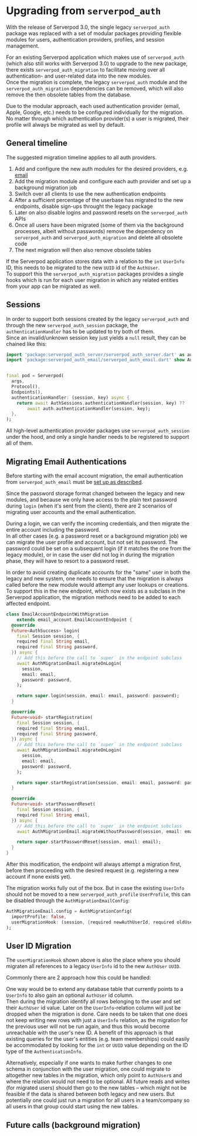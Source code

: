 # Upgrading from `serverpod_auth`

With the release of Serverpod 3.0, the single legacy `serverpod_auth` package was replaced with a set of modular packages providing flexible modules for users, authentication providers, profiles, and session management.

For an existing Serverpod application which makes use of `serverpod_auth` (which also still works with Serverpod 3.0) to upgrade to the new package, there exists `serverpod_auth_migration` to facilitate moving over all authentication- and user-related data into the new modules.  
Once the migration is complete, the legacy `serverpod_auth` module and the `serverpod_auth_migration` dependencies can be removed, which will also remove the then obsolete tables from the database.

Due to the modular approach, each used authentication provider (email, Apple, Google, etc.) needs to be configured individually for the migration.  
No matter through which authentication provider(s) a user is migrated, their profile will always be migrated as well by default.

## General timeline

The suggested migration timeline applies to all auth providers.

1. Add and configure the new auth modules for the desired providers, e.g. [email](../concepts/authentication/setup_new#email)
2. Add the migration module and configure each auth provider and set up a background migration job <!-- TODO: Build and document Future call for migration -->
3. Switch over all clients to use the new authentication endpoints
4. After a sufficient percentage of the userbase has migrated to the new endpoints, disable sign-ups throught the legacy package <!-- TODO: Build and showcase "off switch" in legacy package -->
5. Later on also disable logins and password resets on the `serverpod_auth` APIs
6. Once all users have been migrated (some of them via the background processes, albeit without passwords) remove the dependency on `serverpod_auth` and `serverpod_auth_migration` and delete all obsolete code
7. The next migration will then also remove obsolete tables

If the Serverpod application stores data with a relation to the `int` `UserInfo` ID, this needs to be migrated to the new `UUID` id of the `AuthUser`.  
To support this the `serverpod_auth_migration` packages provides a single hooks which is run for each user migration in which any related entities from your app can be migrated as well.

## Sessions

In order to support both sessions created by the legacy `serverpod_auth` and through the new `serverpod_auth_session` package, the `authenticationHandler` has to be updated to try both of them.  
Since an invalid/unknown session key just yields a `null` result, they can be chained like this:

```dart
import 'package:serverpod_auth_server/serverpod_auth_server.dart' as auth;
import 'package:serverpod_auth_email/serverpod_auth_email.dart' show AuthSessions;


final pod = Serverpod(
  args,
  Protocol(),
  Endpoints(),
  authenticationHandler: (session, key) async {
    return await AuthSessions.authenticationHandler(session, key) ??
        await auth.authenticationHandler(session, key);
  },
);
```

All high-level authentication provider packages use `serverpod_auth_session` under the hood, and only a single handler needs to be registered to support all of them.

## Migrating Email Authentications

Before starting with the email account migration, the email authentication from `serverpod_auth_email` must be [set up as described](../concepts/authentication/setup_new#email).

Since the password storage format changed between the legacy and new modules, and because we only have access to the plain text password during `login` (when it's sent from the client), there are 2 scenarios of migrating user accounts and the email authentication.

During a login, we can verify the incoming credentials, and then migrate the entire account including the password.  
In all other cases (e.g. a password reset or a background migration job) we can migrate the user profile and account, but not set its password. The password could be set on a subsequent login (if it matches the one from the legacy module), or in case the user did not log in during the migration phase, they will have to resort to a password reset.

In order to avoid creating duplicate accounts for the "same" user in both the legacy and new system, one needs to ensure that the migration is always called before the new module would attempt any user lookups or creations.  
To support this in the new endpoint, which now exists as a subclass in the Serverpod application, the migration methods need to be added to each affected endpoint.


<!-- TODO: Update to show new endpoint instead -->
```dart
class EmailAccountEndpointWithMigration
    extends email_account.EmailAccountEndpoint {
  @override
  Future<AuthSuccess> login(
    final Session session, {
    required final String email,
    required final String password,
  }) async {
    // Add this before the call to `super` in the endpoint subclass
    await AuthMigrationEmail.migrateOnLogin(
      session,
      email: email,
      password: password,
    );

    return super.login(session, email: email, password: password);
  }

  @override
  Future<void> startRegistration(
    final Session session, {
    required final String email,
    required final String password,
  }) async {
    // Add this before the call to `super` in the endpoint subclass
    await AuthMigrationEmail.migrateOnLogin(
      session,
      email: email,
      password: password,
    );

    return super.startRegistration(session, email: email, password: password);
  }

  @override
  Future<void> startPasswordReset(
    final Session session, {
    required final String email,
  }) async {
    // Add this before the call to `super` in the endpoint subclass
    await AuthMigrationEmail.migrateWithoutPassword(session, email: email);

    return super.startPasswordReset(session, email: email);
  }
}
```

After this modification, the endpoint will always attempt a migration first, before then proceeding with the desired request (e.g. registering a new account if none exists yet).

The migration works fully out of the box. But in case the existing `UserInfo` should not be moved to a new `serverpod_auth_profile` `UserProfile`, this can be disabled through the `AuthMigrationEmailConfig`:

```dart
AuthMigrationEmail.config = AuthMigrationConfig(
  importProfile: false,
  userMigrationHook: (session, {required newAuthUserId, required oldUserId, transaction}) => …,
);
```

## User ID Migration

The `userMigrationHook` shown above is also the place where you should migraten all references to a legacy `UserInfo` id to the new `AuthUser` `UUID`.

Commonly there are 2 approach how this could be handled:

One way would be to extend any database table that currently points to a `UserInfo` to also gain an optional `AuthUser` id column.  
Then during the migration identify all rows belonging to the user and set their `AuthUser` id value. Later on the `UserInfo`-relation column will just be dropped when the migration is done.
Care needs to be taken that one does not keep writing new rows with just a `UserInfo` relation, as the migration for the previous user will not be run again, and thus this would become unreachable with the user's new ID.
A benefit of this approach is that existing queries for the user's entities (e.g. team memberships) could easily be accommodated by looking for the `int` or `UUID` value depending on the ID type of the `AuthenticationInfo`.

Alternatively, especially if one wants to make further changes to one schema in conjunction with the user migration, one could migrate to altogether new tables in the migration, which only point to `AuthUser`s and where the relation would not need to be optional.
All future reads and writes (for migrated users) should then go to the new tables – which might not be feasible if the data is shared between both legacy and new users. But potentially one could just run a migration for all users in a team/company so all users in that group could start using the new tables.
<!-- For this to work with old session, we would probably need another migration layer to look up the "new ID" in a request (which was started with a legacy session) (on the session? might easily get races on app start up) -->

## Future calls (background migration)

<!-- TODO -->
